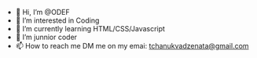 - 👋 Hi, I’m @ODEF
- 👀 I’m interested in Coding
- 🌱 I’m currently learning HTML/CSS/Javascript
- 💞️ I’m junnior coder 
- 📫 How to reach me DM me on my emai: tchanukvadzenata@gmail.com

<!---
      I started coding from Khan academy, now I finished free code camp's HTML/CSS project, also I am learning javascript on Bitcamp, code academy. I was applicant on code works too.
  
--->

